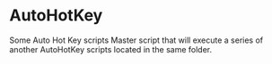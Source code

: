# AutoHotKey
Some Auto Hot Key scripts
Master script that will execute a series of another AutoHotKey scripts located in the same folder.
